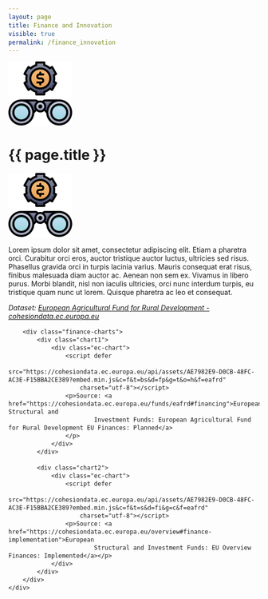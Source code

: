 ```yaml
---
layout: page
title: Finance and Innovation
visible: true
permalink: /finance_innovation
---
```


<div class="finance">
	<div class="centered-title">
		<img src="/assets/icons/DrawKit-SaaS/Color/Binocular.svg">
		<h1>{{ page.title }}</h1>
		<img src="/assets/icons/DrawKit-SaaS/Color/Binocular.svg" style="transform: scaleX(-1);">
	</div>
	<div class="flex-container">
		<p>
			<span class="temp">
				Lorem ipsum dolor sit amet, consectetur adipiscing elit. Etiam a pharetra orci. Curabitur orci eros,
				auctor tristique auctor luctus, ultricies sed risus. Phasellus gravida orci in turpis lacinia varius.
				Mauris consequat erat risus, finibus malesuada diam auctor ac. Aenean non sem ex. Vivamus in libero
				purus. Morbi blandit, nisl non iaculis ultricies, orci nunc interdum turpis, eu tristique quam nunc ut
				lorem. Quisque pharetra ac leo et consequat.
			</span>
		</p>
		<p style="font-style: italic;">
			<span>
				Dataset:
				<a class="underlined" href="https://cohesiondata.ec.europa.eu/funds/eafrd">European Agricultural Fund
					for Rural Development - cohesiondata.ec.europa.eu</a>
			</span>
		</p>

		<div class="finance-charts">
			<div class="chart1">
				<div class="ec-chart">
					<script defer
						src="https://cohesiondata.ec.europa.eu/api/assets/AE7982E9-D0CB-48FC-AC3E-F15BBA2CE389?embed.min.js&c=f&t=bs&d=fp&g=t&o=h&f=eafrd"
						charset="utf-8"></script>
					<p>Source: <a href="https://cohesiondata.ec.europa.eu/funds/eafrd#financing">European Structural and
							Investment Funds: European Agricultural Fund for Rural Development EU Finances: Planned</a>
					</p>
				</div>
			</div>

			<div class="chart2">
				<div class="ec-chart">
					<script defer
						src="https://cohesiondata.ec.europa.eu/api/assets/AE7982E9-D0CB-48FC-AC3E-F15BBA2CE389?embed.min.js&c=f&t=s&d=fi&g=c&f=eafrd"
						charset="utf-8"></script>
					<p>Source: <a href="https://cohesiondata.ec.europa.eu/overview#finance-implementation">European
							Structural and Investment Funds: EU Overview Finances: Implemented</a></p>
				</div>
			</div>
		</div>
	</div>

</div>


<style>
	.loader-spinner {
		border-left: 1.1em solid #62C0A5 !important;
	}

	.chart-background {
		fill: transparent !important;
	}

	.d3-scatter-chart svg {
		background-color: transparent !important;
	}

	.chart1 .color-box {
		background-color: #62C0A5 !important;
	}

	.chart1 .s0,
	.chart1 .sEAFRD {
		fill: #62C0A5;
	}

	.content label,
	.content [type="checkbox"] {
		display: initial;
	}

	.ec-chart {
		padding: 0;
	}
</style>


<script>
	// var checkBarChart = setInterval(function () {
	// 	wrapper1 = document.getElementsByClassName("d3-bar-chart")[0];
	// 	chart1 = wrapper1.children[0];
	// 	if (chart1) {
	// 		clearInterval(checkBarChart);
	// 		chart1.setAttribute("viewBox", "0 0 380 1200");
	// 		chart1.setAttribute("height", "575px")
	// 	}
	// }, 100);

	var checkCheckbox = setInterval(function () {
		fixed_axes_checkbox = document.getElementsByClassName("ec-chart")[1].getElementsByTagName("input")[0]
		if (fixed_axes_checkbox) {
			clearInterval(checkCheckbox);
			fixed_axes_checkbox.checked = false;
			fixed_axes_checkbox.onchange();
		}
	}, 500);
</script>